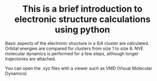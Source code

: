 
 ###### <h1 align="center"> **This is a brief introduction to electronic structure calculations using python** </h1>


Basic aspects of the electronic structure in a Si4 cluster are calculated. Orbital energies are compared for clusters from size 1 to size 8. NVE molecular dynamics is performed for a few steps, although longer trajectories are attached.  

You can open the .xyz files with a viewer such as VMD (Visual Molecular Dynamics)



